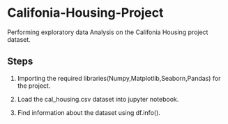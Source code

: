 # Califonia-Housing-Project
Performing exploratory data Analysis on the Califonia Housing project dataset.

Steps
------

1. Importing the required libraries(Numpy,Matplotlib,Seaborn,Pandas) for the project.

2. Load the cal_housing.csv dataset into jupyter notebook.

3. Find information about the dataset using df.info().
